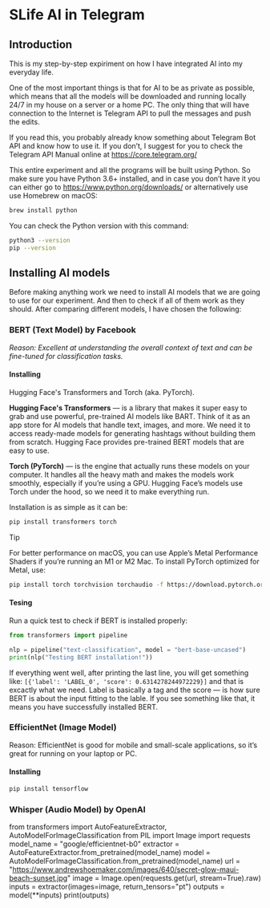 # SLife AI in Telegram

## Introduction
This is my step-by-step expiriment on how I have integrated AI into my everyday life.

One of the most important things is that for AI to be as private as possible, which means that all the models will be downloaded and running locally 24/7 in my house on a server or a home PC. The only thing that will have connection to the Internet is Telegram API to pull the messages and push the edits.

If you read this, you probably already know something about Telegram Bot API and know how to use it. If you don’t, I suggest for you to check the Telegram API Manual online at https://core.telegram.org/

This entire experiment and all the programs will be built using Python. So make sure you have Python 3.6+ installed, and in case you don’t have it you can either go to https://www.python.org/downloads/ or alternatively use use Homebrew on macOS:
```bash
brew install python
```

You can check the Python version with this command:
```bash
python3 --version
pip --version
```

## Installing AI models
Before making anything work we need to install AI models that we are going to use for our experiment. And then to check if all of them work as they should. After comparing different models, I have chosen the following:

### BERT (Text Model) by Facebook
*Reason: Excellent at understanding the overall context of text and can be fine-tuned for classification tasks.*

#### Installing
Hugging Face's Transformers and Torch (aka. PyTorch).

**Hugging Face's Transformers** — is a library that makes it super easy to grab and use powerful, pre-trained AI models like BART. Think of it as an app store for AI models that handle text, images, and more. We need it to access ready-made models for generating hashtags without building them from scratch. Hugging Face provides pre-trained BERT models that are easy to use.

**Torch (PyTorch)** — is the engine that actually runs these models on your computer. It handles all the heavy math and makes the models work smoothly, especially if you’re using a GPU. Hugging Face’s models use Torch under the hood, so we need it to make everything run.

Installation is as simple as it can be:
```bash
pip install transformers torch
```

> [!Tip]
> For better performance on macOS, you can use Apple’s Metal Performance Shaders if you’re running an M1 or M2 Mac. To install PyTorch optimized for Metal, use:
> ```bash
> pip install torch torchvision torchaudio -f https://download.pytorch.org/whl/metal.html
> ```

#### Tesing
Run a quick test to check if BERT is installed properly:
```python
from transformers import pipeline

nlp = pipeline("text-classification", model = "bert-base-uncased")
print(nlp("Testing BERT installation!"))
```

If everything went well, after printing the last line, you will get something like:
```[{'label': 'LABEL_0', 'score': 0.6314278244972229}]``` and that is excactly what we need. Label is basically a tag and the score — is how sure BERT is about the input fitting to the lable. If you see something like that, it means you have successfully installed BERT. 

### EfficientNet (Image Model)
Reason: EfficientNet is good for mobile and small-scale applications, so it’s great for running on your laptop or PC.

#### Installing
```bash
pip install tensorflow
```

### Whisper (Audio Model) by OpenAI


from transformers import AutoFeatureExtractor, AutoModelForImageClassification
from PIL import Image
import requests
model_name = "google/efficientnet-b0"
extractor = AutoFeatureExtractor.from_pretrained(model_name)
model = AutoModelForImageClassification.from_pretrained(model_name)
url = "https://www.andrewshoemaker.com/images/640/secret-glow-maui-beach-sunset.jpg"
image = Image.open(requests.get(url, stream=True).raw)
inputs = extractor(images=image, return_tensors="pt")
outputs = model(**inputs)
print(outputs)